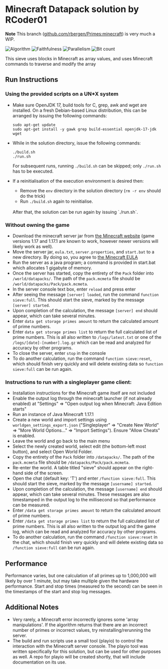 # Minecraft Datapack solution by RCoder01

**Note** This branch ([github.com/rbergen/Primes:minecraft](https://github.com/rbergen/Primes/tree/minecraft)) is very much a WIP.

![Algorithm](https://img.shields.io/badge/Algorithm-base-green)
![Faithfulness](https://img.shields.io/badge/Faithful-no-yellowgreen)
![Parallelism](https://img.shields.io/badge/Parallel-unknown-yellowgreen)
![Bit count](https://img.shields.io/badge/Bits-unknown-yellowgreen)

This sieve uses blocks in Minecraft as array values, and uses Minecraft commands to traverse and modify the array

## Run Instructions

### Using the provided scripts on a UN*X system
- Make sure OpenJDK 17, build tools for C, grep, awk and wget are installed. On a fresh Debian-based Linux distribution, this can be arranged by issuing the following commands:
  ```
  sudo apt-get update
  sudo apt-get install -y gawk grep build-essential openjdk-17-jdk wget
  ```
  
- While in the solution directory, issue the following commands:
  ```
  ./build.sh
  ./run.sh
  ```
  For subsequent runs, running `./build.sh` can be skipped; only `./run.sh` has to be executed.

- If a reinitialisation of the execution environment is desired then:
  - Remove the `env` directory in the solution directory (`rm -r env` should do the trick)
  - Run `./build.sh` again to reinitialise.
  
  <br/>
  After that, the solution can be run again by issuing `./run.sh`.

### Without owning the game
 - Download the minecraft server jar from [the Minecraft website](https://www.minecraft.net/en-us/download/server) (game versions 1.17 and 1.17.1 are known to work, however newer versions will likely work as well).
 - Move the server jar, `eula.txt`, `server.properties`, and `start.bat` to a new directory. By doing so, you agree to [the Minecraft EULA](https://account.mojang.com/documents/minecraft_eula)
 - Run the server as a java program; a command is provided in start.bat which allocates 1 gigabyte of memory. 
 - Once the server has started, copy the entirety of the `Pack` folder into `/world/datapacks/`. The path of the `pack.mcmeta` file should be `/world/datapacks/Pack/pack.mcmeta`.
 - In the server console text box, enter `reload` and press enter
 - After seeing the message `[server] loaded`, run the command `function sieve:full`. This should start the sieve, marked by the message `[server] started`.
 - Upon completion of the calculation, the message `[server] end` should appear, which can take several minutes.
 - Enter `data get storage primes amount` to return the calculated amount of prime numbers.
 - Enter `data get storage primes list` to return the full calculated list of prime numbers. This is all also written to `/logs/latest.txt` or one of the `/logs/[date]-[number].log.gz` which can be read and analyzed for accuracy by other programs.
 - To close the server, enter `stop` in the console
 - To do another calculation, run the command `function sieve:reset`, which should finish very quickly and will delete existing data so `function sieve:full` can be run again.

### Instructions to run with a singleplayer game client:
 - Installation instructions for the Minecraft game itself are not included
 - Enable the output log through the minecraft launcher (if not already enabled) at "Settings" => "Open output log when Minecraft: Java Edition starts"
 - Run an instance of Java Minecraft 1.17.1
 - Create a new world and import settings using `worldgen_settings_export.json` ("Singleplayer" => "Create New World" => "More World Options..." => "Import Settings"). Ensure "Allow Cheats" is enabled.
 - Leave the world and go back to the main menu
 - Select the newly created world, select edit (the bottom-left most button), and select Open World Folder.
 - Copy the entirety of the `Pack` folder into `/datapacks/`. The path of the `pack.mcmeta` file should be `/datapacks/Pack/pack.mcmeta`.
 - Re-enter the world. A table titled "sieve" should appear on the right-hand side of the screen.
 - Open the chat (default key: 'T') and enter `/function sieve:full`. This should start the sieve, marked by the message `[username] started`.
 - Upon completion of the calculation, the message `[username] end` should appear, which can take several minutes. These messages are also timestamped in the output log to the millisecond so that performance can be measured.
 - Enter `/data get storage primes amount` to return the calculated amount of prime numbers.
 - Enter `/data get storage primes list` to return the full calculated list of prime numbers. This is all also written to the output log and the game log, which can be read and analyzed for accuracy by other programs.
 - To do another calculation, run the command `/function sieve:reset` in the chat, which should finish very quickly and will delete existing data so `/function sieve:full` can be run again.

## Performance
Performance varies, but one calculation of all primes up to 1,000,000 will likely by over 1 minute, but may take multiple given the hardware performance. Start and stop times (measured to the second) can be seen in the timestamps of the start and stop log messages.

## Additional Notes
- Very rarely, a Minecraft error incorrectly ignores some 'array manipulations'. If the algorithm returns that there are an incorrect number of primes or incorrect values, try reinstalling/rerunning the server.
- The build and run scripts use a small tool (playio) to control the interaction with the Minecraft server console. The playio tool was written specifically for this solution, but can be used for other purposes as well. A repo for playio will be created shortly, that will include documentation on its use.